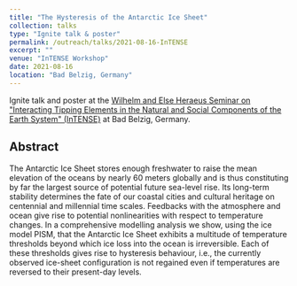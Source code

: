 ```yaml
---
title: "The Hysteresis of the Antarctic Ice Sheet"
collection: talks
type: "Ignite talk & poster"
permalink: /outreach/talks/2021-08-16-InTENSE
excerpt: ""
venue: "InTENSE Workshop"
date: 2021-08-16
location: "Bad Belzig, Germany"
---
```


Ignite talk and poster at the [Wilhelm and Else Heraeus Seminar on "Interacting Tipping Elements in the Natural and Social Components of the Earth System" (InTENSE)](https://www.we-heraeus-stiftung.de/veranstaltungen/seminare/2021/interacting-tipping-elements-in-the-natural-and-social-components-of-the-earth-system/ "https://www.we-heraeus-stiftung.de/veranstaltungen/seminare/2021/interacting-tipping-elements-in-the-natural-and-social-components-of-the-earth-system/") at Bad Belzig, Germany.

## Abstract
The Antarctic Ice Sheet stores enough freshwater to raise the mean elevation of the oceans by nearly 60 meters globally and is thus constituting by far the largest source of potential future sea-level rise. Its long-term stability determines the fate of our coastal cities and cultural heritage on centennial and millennial time scales. Feedbacks with the atmosphere and ocean give rise to potential nonlinearities with respect to temperature changes.
In a comprehensive modelling analysis we show, using the ice model PISM, that the Antarctic Ice Sheet exhibits a multitude of temperature thresholds beyond which ice loss into the ocean is irreversible. Each of these thresholds gives rise to hysteresis behaviour, i.e., the currently observed ice-sheet configuration is not regained even if temperatures are reversed to their present-day levels.